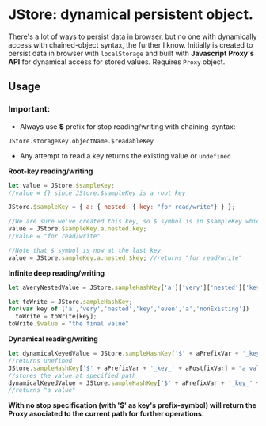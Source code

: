 # JStore: dynamical persistent object.
There's a lot of ways to persist data in browser, but no one with dynamically access with chained-object syntax, the further I know. Initially is created to persist data in browser with `localStorage` and built with **Javascript Proxy's API** for dynamical access for stored values. Requires `Proxy` object.

## Usage
### Important:
* Always use **$** prefix for stop reading/writing with chaining-syntax:

`JStore.storageKey.objectName.$readableKey`

* Any attempt to read a key returns the existing value or `undefined`

**Root-key reading/writing**
```javascript
let value = JStore.$sampleKey;
//value = {} since JStore.$sampleKey is a root key

JStore.$sampleKey = { a: { nested: { key: "for read/write"} } };

//We are sure we've created this key, so $ symbol is in $sampleKey which returns the stored object .
value = JStore.$sampleKey.a.nested.key; 
//value = "for read/write"

//Note that $ symbol is now at the last key
value = JStore.sampleKey.a.nested.$key; //returns "for read/write"
```

**Infinite deep reading/writing**
```javascript
let aVeryNestedValue = JStore.sampleHashKey['a']['very']['nested']['key']['even']['a']['nonExisting'].$value; 

let toWrite = JStore.sampleHashKey;
for(var key of ['a','very','nested','key','even','a','nonExisting'])
  toWrite = toWrite[key];
toWrite.$value = "the final value"
```

**Dynamical reading/writing**
```javascript
let dynamicalKeyedValue = JStore.sampleHashKey['$' + aPrefixVar + '_key_' + aPostfixVar]; 
//returns unefined
JStore.sampleHashKey['$' + aPrefixVar + '_key_' + aPostfixVar] = "a value"; 
//stores the value at specified path
dynamicalKeyedValue = JStore.sampleHashKey['$' + aPrefixVar + '_key_' + aPostfixVar];
//returns "a value"
```

**With no stop specification (with '$' as key's prefix-symbol) will return the Proxy asociated to the current path for further operations.**
